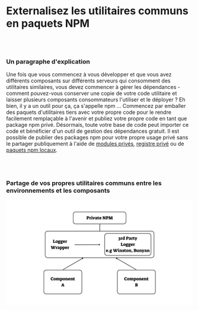 # Externalisez les utilitaires communs en paquets NPM

<br/><br/>

### Un paragraphe d'explication

Une fois que vous commencez à vous développer et que vous avez différents composants sur différents serveurs qui consomment des utilitaires similaires, vous devez commencer à gérer les dépendances - comment pouvez-vous conserver une copie de votre code utilitaire et laisser plusieurs composants consommateurs l'utiliser et le déployer ? Eh bien, il y a un outil pour ça, ça s'appelle npm ... Commencez par emballer des paquets d'utilitaires tiers avec votre propre code pour le rendre facilement remplaçable à l'avenir et publiez votre propre code en tant que package npm privé. Désormais, toute votre base de code peut importer ce code et bénéficier d'un outil de gestion des dépendances gratuit. Il est possible de publier des packages npm pour votre propre usage privé sans le partager publiquement à l'aide de [modules privés](https://docs.npmjs.com/private-modules/intro), [registre privé](https://npme.npmjs.com/docs/tutorials/npm-enterprise-with-nexus.html) ou de [paquets npm locaux](https://medium.com/@arnaudrinquin/build-modular-application-with-npm-local-modules-dfc5ff047bcc).

<br/><br/>

### Partage de vos propres utilitaires communs entre les environnements et les composants

![alt text](../../assets/images/Privatenpm.png "Solution d'organisation par composants")
